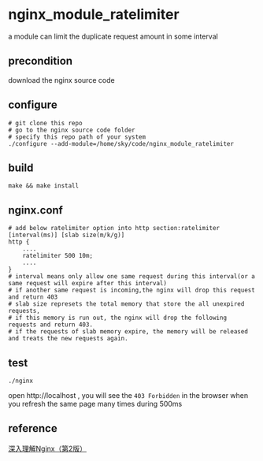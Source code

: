 # nginx_module_ratelimiter

a module can limit the duplicate request amount in some interval

## precondition

download the nginx source code

## configure

    # git clone this repo
    # go to the nginx source code folder
    # specify this repo path of your system
    ./configure --add-module=/home/sky/code/nginx_module_ratelimiter

## build

    make && make install

## nginx.conf

    # add below ratelimiter option into http section:ratelimiter [interval(ms)] [slab size(m/k/g)]
    http {
        ....
        ratelimiter 500 10m; 
        ....
    }
    # interval means only allow one same request during this interval(or a same request will expire after this interval)
    # if another same request is incoming,the nginx will drop this request and return 403
    # slab size represets the total memory that store the all unexpired requests, 
    # if this memory is run out, the nginx will drop the following requests and return 403.
    # if the requests of slab memory expire, the memory will be released and treats the new requests again.

## test

    ./nginx

open http://localhost , you will see the `403 Forbidden` in the browser when you refresh the same page many times during 500ms

## reference

[深入理解Nginx（第2版）](https://book.douban.com/subject/26745255/)
